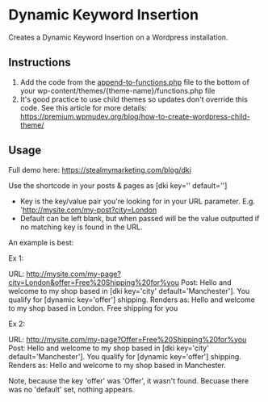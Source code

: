 # Dynamic Keyword Insertion 

Creates a Dynamic Keyword Insertion on a Wordpress installation.

## Instructions

1. Add the code from the [append-to-functions.php](dynamic-keyword-insertion/append-to-functions.php) file to the bottom of your wp-content/themes/{theme-name}/functions.php file
2. It's good practice to use child themes so updates don't override this code. See this article for more details: https://premium.wpmudev.org/blog/how-to-create-wordpress-child-theme/

## Usage

Full demo here: https://stealmymarketing.com/blog/dki

Use the shortcode in your posts & pages as [dki key='' default='']

- Key is the key/value pair you're looking for in your URL parameter. E.g. 'http://mysite.com/my-post?city=London
- Default can be left blank, but when passed will be the value outputted if no matching key is found in the URL. 

An example is best:

Ex 1: 

URL: http://mysite.com/my-page?city=London&offer=Free%20Shipping%20for%you
Post: Hello and welcome to my shop based in [dki key='city' default='Manchester']. You qualify for [dynamic key='offer'] shipping.
Renders as: Hello and welcome to my shop based in London. Free shipping for you

Ex 2:

URL: http://mysite.com/my-page?Offer=Free%20Shipping%20for%you
Post: Hello and welcome to my shop based in [dki key='city' default='Manchester']. You qualify for [dynamic key='offer'] shipping.
Renders as: Hello and welcome to my shop based in Manchester.

Note, because the key 'offer' was 'Offer', it wasn't found. Becuase there was no 'default' set, nothing appears. 


